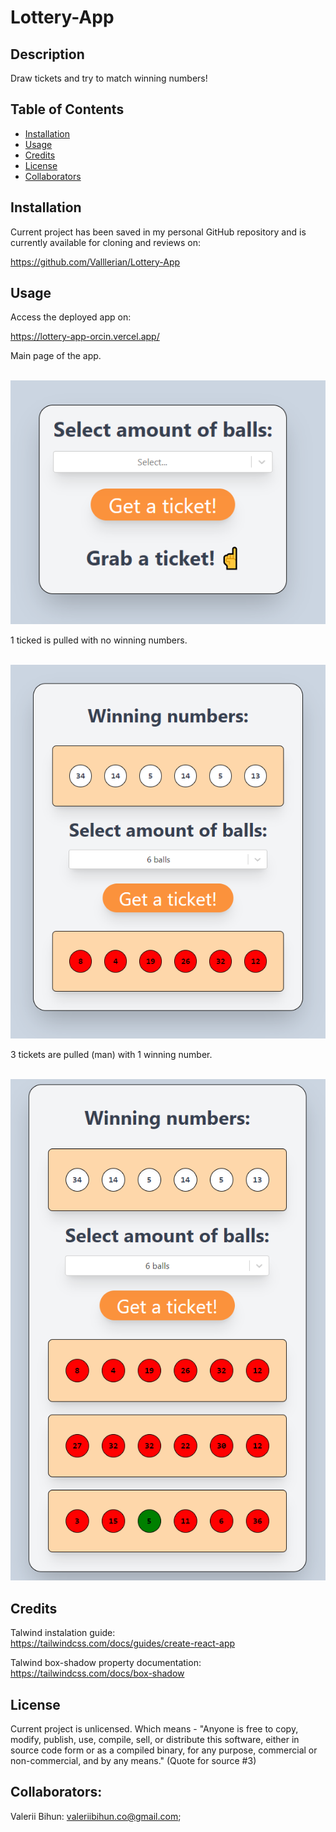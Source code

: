 # Lottery-App

## Description

Draw tickets and try to match winning numbers! 

## Table of Contents
- [Installation](#installation)
- [Usage](#usage)
- [Credits](#credits)
- [License](#license)
- [Collaborators](#Collaborators)


## Installation
Current project has been saved in my personal GitHub repository and is currently available for cloning and reviews on:

https://github.com/Valllerian/Lottery-App

## Usage

Access the deployed app on: 

https://lottery-app-orcin.vercel.app/



Main page of the app.

<br>
<img alt="Main page" src="./assets/image01.jpg" />
<br>

1 ticked is pulled with no winning numbers.

<br>
<img alt="Main page" src="./assets/image02.jpg" />
<br>


3 tickets are pulled (man) with 1 winning number.

<br>
<img alt="Main page" src="./assets/image03.jpg" />
<br>




## Credits

Talwind instalation guide: 
<br>
https://tailwindcss.com/docs/guides/create-react-app

Talwind box-shadow property documentation:
<br>
https://tailwindcss.com/docs/box-shadow


## License
Current project is unlicensed. Which means - "Anyone is free to copy, modify, publish, use, compile, sell, or
distribute this software, either in source code form or as a compiled
binary, for any purpose, commercial or non-commercial, and by any
means." (Quote for source #3)

## Collaborators:

Valerii Bihun: valeriibihun.co@gmail.com;
